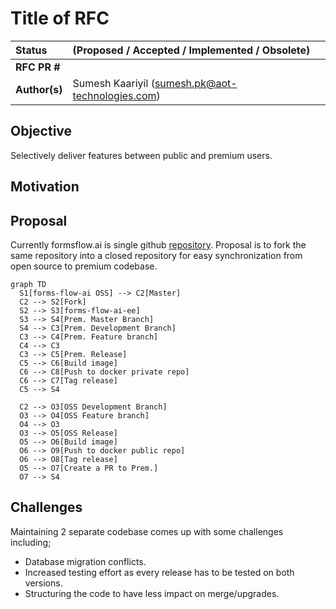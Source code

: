 # Title of RFC

| Status        | (Proposed / Accepted / Implemented / Obsolete)       |
:-------------- |:---------------------------------------------------- |
| **RFC PR #**     |  |
| **Author(s)** | Sumesh Kaariyil (sumesh.pk@aot-technologies.com) |


## Objective
Selectively deliver features between public and premium users.

## Motivation


## Proposal

Currently formsflow.ai is single github [repository](https://github.com/aot-technologies/forms-flow-ai). Proposal is to fork the same repository into a closed repository for easy synchronization from open source to premium codebase.


```mermaid
graph TD
  S1[forms-flow-ai OSS] --> C2[Master]
  C2 --> S2[Fork]
  S2 --> S3[forms-flow-ai-ee]
  S3 --> S4[Prem. Master Branch]
  S4 --> C3[Prem. Development Branch]
  C3 --> C4[Prem. Feature branch]
  C4 --> C3
  C3 --> C5[Prem. Release]
  C5 --> C6[Build image]
  C6 --> C8[Push to docker private repo]
  C6 --> C7[Tag release]
  C5 --> S4

  C2 --> O3[OSS Development Branch]
  O3 --> O4[OSS Feature branch]
  O4 --> O3
  O3 --> O5[OSS Release]
  O5 --> O6[Build image]
  O6 --> O9[Push to docker public repo]
  O6 --> O8[Tag release]
  O5 --> O7[Create a PR to Prem.]
  O7 --> S4

```

## Challenges

Maintaining 2 separate codebase comes up with some challenges including;
- Database migration conflicts.
- Increased testing effort as every release has to be tested on both versions.
- Structuring the code to have less impact on merge/upgrades.
